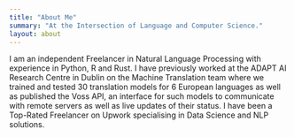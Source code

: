 ```yaml
---
title: "About Me"
summary: "At the Intersection of Language and Computer Science."
layout: about
---
```


I am an independent Freelancer in Natural Language Processing with experience in Python, R and Rust. I have previously worked at the ADAPT AI Research Centre in Dublin on the Machine Translation team where we trained and tested 30 translation models for 6 European languages as well as published the Voss API, an interface for such models to communicate with remote servers as well as live updates of their status. I have been a Top-Rated Freelancer on Upwork specialising in Data Science and NLP solutions.
